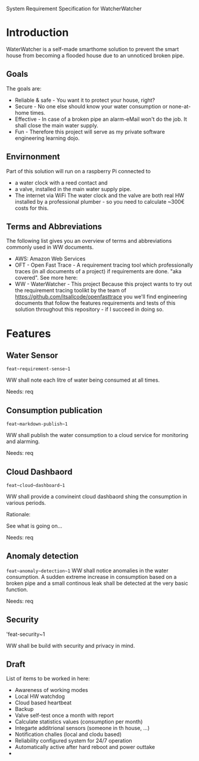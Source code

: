 
<head><link href="oft_spec.css" rel="stylesheet"></link></head>

System Requirement Specification for WatcherWatcher 

# Introduction
WaterWatcher is a self-made smarthome solution to prevent the smart house from becoming a flooded house due to an unnoticed broken pipe. 

## Goals
The goals are: 
  * Reliable & safe - You want it to protect your house, right?
  * Secure - No one else should know your water consumption or none-at-home times.
  * Effective - In case of a broken pipe an alarm-eMail won't do the job. It shall close the main water supply. 
  * Fun - Therefore this project will serve as my private software engineering learning dojo.

## Envirnonment 
Part of this solution will run on a raspberry Pi connected to 
* a water clock with a reed contact and 
* a valve, installed in the main water supply pipe. 
* The internet via WiFi 
The water clock and the valve are both real HW installed by a professional plumber - so you need to calculate ~300€ costs for this.  

## Terms and Abbreviations
The following list gives you an overview of terms and abbreviations commonly used in WW documents.
  * AWS: Amazon Web Services 
  * OFT - Open Fast Trace - A requirement tracing tool which professionally traces (in all documents of a project) if requirements are done. "aka covered". See more here:   
  * WW - WaterWatcher - This project 
  Because this project wants to try out the requirement tracing toolikt by the team of https://github.com/itsallcode/openfasttrace you we'll find engineering documents that follow the features requirements and tests of this solution throughout this repository - if I succeed in doing so. 
  
   

# Features

## Water Sensor 
`feat~requirement-sense~1`

WW shall note each litre of water being consumed at all times. 

Needs: req

## Consumption publication  
`feat~markdown-publish~1`

WW shall publish the water consumption to a cloud service for monitoring and alarming. 

Needs: req

## Cloud Dashbaord 
`feat~cloud~dashboard~1`

WW shall provide a convineint cloud dashbaord shing the consumption in various periods.  

Rationale:

See what is going on...

Needs: req

## Anomaly detection 
`feat~anomaly~detection~1`
WW shall notice anomalies in the water consumption. A sudden extreme increase in consumption based on a broken pipe and a small continous leak shall be detected at the very basic function. 

Needs: req

## Security 
'feat-security~1

WW shall be build with security and privacy in mind. 


## Draft
List of items to be worked in here: 
- Awareness of working modes
- Local HW watchdog
- Cloud based heartbeat 
- Backup 
- Valve self-test once a month with report 
- Calculate statistics values (consumption per month) 
- Integarte additrional sensors (someone in th house, ...) 
- Notification challes (local and clodu based) 
- Reliability configured system for 24/7 operation
- Automatically active after hard reboot and power outtake 
- 


